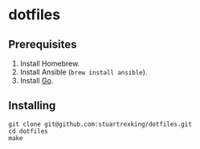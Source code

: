 # dotfiles

## Prerequisites

1. Install Homebrew.
2. Install Ansible (`brew install ansible`).
3. Install [Go](http://golang.org/dl/).

## Installing

```
git clone git@github.com:stuartrexking/dotfiles.git
cd dotfiles
make
```
